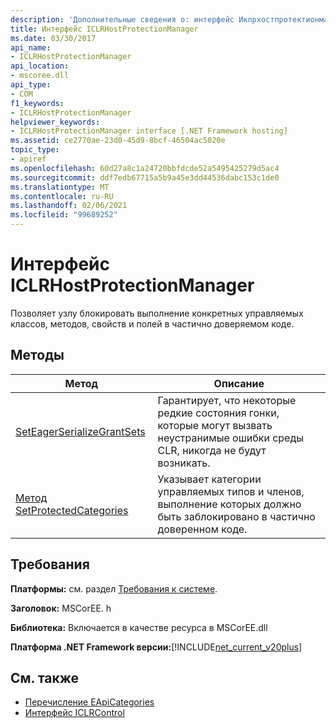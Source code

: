 ```yaml
---
description: 'Дополнительные сведения о: интерфейс Иклрхостпротектионманажер'
title: Интерфейс ICLRHostProtectionManager
ms.date: 03/30/2017
api_name:
- ICLRHostProtectionManager
api_location:
- mscoree.dll
api_type:
- COM
f1_keywords:
- ICLRHostProtectionManager
helpviewer_keywords:
- ICLRHostProtectionManager interface [.NET Framework hosting]
ms.assetid: ce2770ae-23d0-45d9-8bcf-46504ac5020e
topic_type:
- apiref
ms.openlocfilehash: 60d27a8c1a24720bbfdcde52a5495425279d5ac4
ms.sourcegitcommit: ddf7edb67715a5b9a45e3dd44536dabc153c1de0
ms.translationtype: MT
ms.contentlocale: ru-RU
ms.lasthandoff: 02/06/2021
ms.locfileid: "99689252"
---
```

# <a name="iclrhostprotectionmanager-interface"></a>Интерфейс ICLRHostProtectionManager

Позволяет узлу блокировать выполнение конкретных управляемых классов, методов, свойств и полей в частично доверяемом коде.  
  
## <a name="methods"></a>Методы  
  
|Метод|Описание|  
|------------|-----------------|  
|[SetEagerSerializeGrantSets](iclrhostprotectionmanager-seteagerserializegrantsets-method.md)|Гарантирует, что некоторые редкие состояния гонки, которые могут вызвать неустранимые ошибки среды CLR, никогда не будут возникать.|  
|[Метод SetProtectedCategories](iclrhostprotectionmanager-setprotectedcategories-method.md)|Указывает категории управляемых типов и членов, выполнение которых должно быть заблокировано в частично доверенном коде.|  
  
## <a name="requirements"></a>Требования  

 **Платформы:** см. раздел [Требования к системе](../../get-started/system-requirements.md).  
  
 **Заголовок:** MSCorEE. h  
  
 **Библиотека:** Включается в качестве ресурса в MSCorEE.dll  
  
 **Платформа .NET Framework версии:**[!INCLUDE[net_current_v20plus](../../../../includes/net-current-v20plus-md.md)]  
  
## <a name="see-also"></a>См. также

- [Перечисление EApiCategories](eapicategories-enumeration.md)
- [Интерфейс ICLRControl](iclrcontrol-interface.md)
